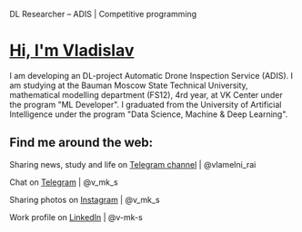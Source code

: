 DL Researcher – ADIS | Competitive programming

# <a href="https://linkedin.com/in/v-mk-s">Hi, I'm Vladislav</a>

I am developing an DL-project Automatic Drone Inspection Service (ADIS). I am 
studying at the Bauman Moscow State Technical University, mathematical modelling 
department (FS12), 4rd year, at VK Center under the program "ML Developer". I graduated from the University of Artificial Intelligence 
under the program "Data Science, Machine & Deep Learning".


##  Find me around the web:

Sharing news, study and life on <a href="https://telegram.me/vlamelni_rai">Telegram channel</a> | @vlamelni_rai

Chat on <a href="https://telegram.me/v_mk_s">Telegram</a> | @v_mk_s

Sharing photos on <a href="https://www.instagram.com/v_mk_s/">Instagram</a> | @v_mk_s

Work profile on <a href="https://www.linkedin.com/in/v-mk-s/">LinkedIn</a> | @v-mk-s
